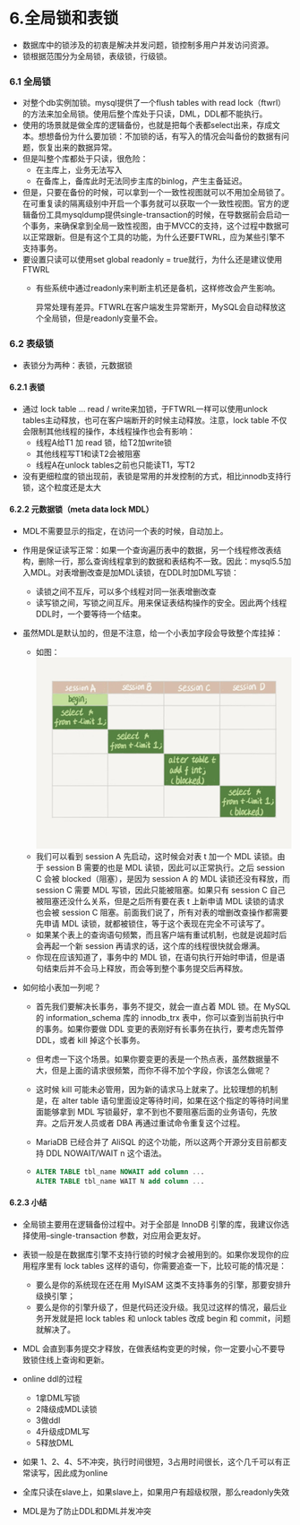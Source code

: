 # 6.全局锁和表锁

* 数据库中的锁涉及的初衷是解决并发问题，锁控制多用户并发访问资源。
* 锁根据范围分为全局锁，表级锁，行级锁。

### 6.1 全局锁

* 对整个db实例加锁。mysql提供了一个flush tables with read lock（ftwrl）的方法来加全局锁。使用后整个库处于只读，DML，DDL都不能执行。
* 使用的场景就是做全库的逻辑备份，也就是把每个表都select出来，存成文本。想想备份为什么要加锁：不加锁的话，有写入的情况会叫备份的数据有问题，恢复出来的数据异常。
* 但是叫整个库都处于只读，很危险：
  * 在主库上，业务无法写入
  * 在备库上，备库此时无法同步主库的binlog，产生主备延迟。
* 但是，只要在备份的时候，可以拿到一个一致性视图就可以不用加全局锁了。在可重复读的隔离级别中开启一个事务就可以获取一个一致性视图。官方的逻辑备份工具mysqldump提供single-transaction的时候，在导数据前会启动一个事务，来确保拿到全局一致性视图，由于MVCC的支持，这个过程中数据可以正常跟新。但是有这个工具的功能，为什么还要FTWRL，应为某些引擎不支持事务。
* 要设置只读可以使用set global readonly = true就行，为什么还是建议使用FTWRL
  * 有些系统中通过readonly来判断主机还是备机，这样修改会产生影响。
  
    异常处理有差异。FTWRL在客户端发生异常断开，MySQL会自动释放这个全局锁，但是readonly变量不会。

### 6.2 表级锁

* 表锁分为两种：表锁，元数据锁

#### 6.2.1 表锁

* 通过 lock table … read / write来加锁，于FTWRL一样可以使用unlock tables主动释放，也可在客户端断开的时候主动释放。注意，lock table 不仅会限制其他线程的操作，本线程操作也会有影响：
  * 线程A给T1 加 read 锁，给T2加write锁
  * 其他线程写T1和读T2会被阻塞
  * 线程A在unlock tables之前也只能读T1，写T2
* 没有更细粒度的锁出现前，表锁是常用的并发控制的方式，相比innodb支持行锁，这个粒度还是太大

#### 6.2.2 元数据锁（meta data lock MDL）

* MDL不需要显示的指定，在访问一个表的时候，自动加上。

* 作用是保证读写正常：如果一个查询遍历表中的数据，另一个线程修改表结构，删除一行，那么查询线程拿到的数据和表结构不一致。因此：mysql5.5加入MDL。对表增删改查是加MDL读锁，在DDL时加DML写锁：
  * 读锁之间不互斥，可以多个线程对同一张表增删改查
  * 读写锁之间，写锁之间互斥。用来保证表结构操作的安全。因此两个线程DDL时，一个要等待一个结束。
  
* 虽然MDL是默认加的，但是不注意，给一个小表加字段会导致整个库挂掉：

	* 如图：![](./6.jpeg)
	* 我们可以看到 session A 先启动，这时候会对表 t 加一个 MDL 读锁。由于 session B 需要的也是 MDL 读锁，因此可以正常执行。之后 session C 会被 blocked（阻塞），是因为 session A 的 MDL 读锁还没有释放，而 session C 需要 MDL 写锁，因此只能被阻塞。如果只有 session C 自己被阻塞还没什么关系，但是之后所有要在表 t 上新申请 MDL 读锁的请求也会被 session C 阻塞。前面我们说了，所有对表的增删改查操作都需要先申请 MDL 读锁，就都被锁住，等于这个表现在完全不可读写了。
	* 如果某个表上的查询语句频繁，而且客户端有重试机制，也就是说超时后会再起一个新 session 再请求的话，这个库的线程很快就会爆满。
	* 你现在应该知道了，事务中的 MDL 锁，在语句执行开始时申请，但是语句结束后并不会马上释放，而会等到整个事务提交后再释放。
	
*  如何给小表加一列呢？
   *  首先我们要解决长事务，事务不提交，就会一直占着 MDL 锁。在 MySQL 的 information_schema 库的 innodb_trx 表中，你可以查到当前执行中的事务。如果你要做 DDL 变更的表刚好有长事务在执行，要考虑先暂停 DDL，或者 kill 掉这个长事务。
   *  但考虑一下这个场景。如果你要变更的表是一个热点表，虽然数据量不大，但是上面的请求很频繁，而你不得不加个字段，你该怎么做呢？
   *  这时候 kill 可能未必管用，因为新的请求马上就来了。比较理想的机制是，在 alter table 语句里面设定等待时间，如果在这个指定的等待时间里面能够拿到 MDL 写锁最好，拿不到也不要阻塞后面的业务语句，先放弃。之后开发人员或者 DBA 再通过重试命令重复这个过程。
   *  MariaDB 已经合并了 AliSQL 的这个功能，所以这两个开源分支目前都支持 DDL NOWAIT/WAIT n 这个语法。
   
   * ```sql
     ALTER TABLE tbl_name NOWAIT add column ...
     ALTER TABLE tbl_name WAIT N add column ...
     ```

#### 6.2.3 小结

* 全局锁主要用在逻辑备份过程中。对于全部是 InnoDB 引擎的库，我建议你选择使用–single-transaction 参数，对应用会更友好。
* 表锁一般是在数据库引擎不支持行锁的时候才会被用到的。如果你发现你的应用程序里有 lock tables 这样的语句，你需要追查一下，比较可能的情况是：
  * 要么是你的系统现在还在用 MyISAM 这类不支持事务的引擎，那要安排升级换引擎；
  * 要么是你的引擎升级了，但是代码还没升级。我见过这样的情况，最后业务开发就是把 lock tables 和 unlock tables 改成 begin 和 commit，问题就解决了。
* MDL 会直到事务提交才释放，在做表结构变更的时候，你一定要小心不要导致锁住线上查询和更新。
* online ddl的过程

  *  1拿DML写锁
  *  2降级成MDL读锁
  *  3做ddl
  *  4升级成DML写
  *  5释放DML
* 如果 1、2、4、5不冲突，执行时间很短，3占用时间很长，这个几千可以有正常读写，因此成为online
* 全库只读在slave上，如果slave上，如果用户有超级权限，那么readonly失效
* MDL是为了防止DDL和DML并发冲突

